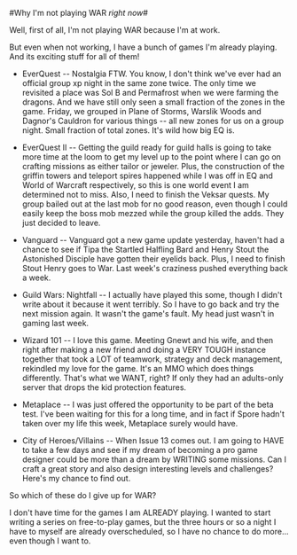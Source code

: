 #Why I'm not playing WAR *right now*#

Well, first of all, I'm not playing WAR because I'm at work.

But even when not working, I have a bunch of games I'm already playing. And its exciting stuff for all of them!

* EverQuest -- Nostalgia FTW. You know, I don't think we've ever had an official group xp night in the same zone twice. The only time we revisited a place was Sol B and Permafrost when we were farming the dragons. And we have still only seen a small fraction of the zones in the game. Friday, we grouped in Plane of Storms, Warslik Woods and Dagnor's Cauldron for various things -- all new zones for us on a group night. Small fraction of total zones. It's wild how big EQ is.

* EverQuest II -- Getting the guild ready for guild halls is going to take more time at the loom to get my level up to the point where I can go on crafting missions as either tailor or jeweler. Plus, the construction of the griffin towers and teleport spires happened while I was off in EQ and World of Warcraft respectively, so this is one world event I am determined not to miss. Also, I need to finish the Veksar quests. My group bailed out at the last mob for no good reason, even though I could easily keep the boss mob mezzed while the group killed the adds. They just decided to leave.

* Vanguard -- Vanguard got a new game update yesterday, haven't had a chance to see if Tipa the Startled Halfling Bard and Henry Stout the Astonished Disciple have gotten their eyelids back. Plus, I need to finish Stout Henry goes to War. Last week's craziness pushed everything back a week.

* Guild Wars: Nightfall -- I actually have played this some, though I didn't write about it because it went terribly. So I have to go back and try the next mission again. It wasn't the game's fault. My head just wasn't in gaming last week.

* Wizard 101 -- I love this game. Meeting Gnewt and his wife, and then right after making a new friend and doing a VERY TOUGH instance together that took a LOT of teamwork, strategy and deck management, rekindled my love for the game. It's an MMO which does things differently. That's what we WANT, right? If only they had an adults-only server that drops the kid protection features.

* Metaplace -- I was just offered the opportunity to be part of the beta test. I've been waiting for this for a long time, and in fact if Spore hadn't taken over my life this week, Metaplace surely would have.

* City of Heroes/Villains -- When Issue 13 comes out. I am going to HAVE to take a few days and see if my dream of becoming a pro game designer could be more than a dream by WRITING some missions. Can I craft a great story and also design interesting levels and challenges? Here's my chance to find out.

So which of these do I give up for WAR?

I don't have time for the games I am ALREADY playing. I wanted to start writing a series on free-to-play games, but the three hours or so a night I have to myself are already overscheduled, so I have no chance to do more... even though I want to.


